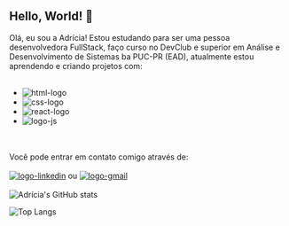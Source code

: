 ## Hello, World! 👋

Olá, eu sou a Adrícia! Estou estudando para ser uma pessoa desenvolvedora FullStack, faço curso no DevClub e superior em Análise e Desenvolvimento de Sistemas ba PUC-PR (EAD), atualmente estou aprendendo e criando projetos com:
<br> <br>
- <img src="https://img.shields.io/badge/HTML5-E34F26?style=for-the-badge&logo=html5&logoColor=white" alt="html-logo">
- <img src="https://img.shields.io/badge/CSS3-1572B6?style=for-the-badge&logo=css3&logoColor=white" alt="css-logo">
- <img src="https://img.shields.io/badge/React-20232A?style=for-the-badge&logo=react&logoColor=61DAFB" alt="react-logo">
- <img src="https://img.shields.io/badge/JavaScript-323330?style=for-the-badge&logo=javascript&logoColor=F7DF1E" alt="logo-js">
<br> <br>
Você pode entrar em contato comigo através de:<br><br>
 <a href="https://www.linkedin.com/in/adr%C3%ADcia-chiarini-078a1518b/"><img src="https://img.shields.io/badge/LinkedIn-0077B5?style=for-the-badge&logo=linkedin&logoColor=white" alt="logo-linkedin"></a> ou
 <a href="mailto:adricia_dev@gmail.com"> <img src="https://img.shields.io/badge/Gmail-D14836?style=for-the-badge&logo=gmail&logoColor=white" alt="logo-gmail"></a>
<br><br>
![Adrícia's GitHub stats](https://github-readme-stats.vercel.app/api?username=adriciachiarini&show_icons=true&theme=transparent)

![Top Langs](https://github-readme-stats.vercel.app/api/top-langs/?username=adriciachiarini&hide_progress=compact)
